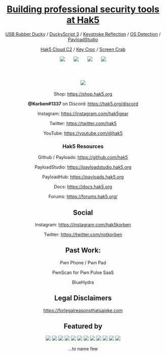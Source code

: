 
<div align="center">

# [Building professional security tools at Hak5 ](https://shop.hak5.org/)




[USB Rubber Ducky](https://www.youtube.com/watch?v=meNlOrdQJFo) / [DuckyScript 3](https://docs.hak5.org/hak5-usb-rubber-ducky/) / [Keystroke Reflection](https://shop.hak5.org/pages/keystroke-reflection) / [OS Detection](https://www.youtube.com/watch?v=hFfo1TdY9hU) / [PayloadStudio](https://shop.hak5.org/products/payload-studio-pro)
  
[Hak5 Cloud C2](https://shop.hak5.org/products/c2) / [Key Croc](https://shop.hak5.org/products/key-croc) / [Screen Crab](https://shop.hak5.org/products/screen-crab)

<a href="https://hak5.org/discord"><img src="https://img.shields.io/discord/506629366659153951?label=Hak5%20Discord&style=for-the-badge"></a>
&nbsp;&nbsp;&nbsp;&nbsp;&nbsp;
<a href="https://youtube.com/hak5"><img src="https://img.shields.io/youtube/channel/views/UC3s0BtrBJpwNDaflRSoiieQ?label=YouTube%20Views&style=for-the-badge"/></a>
&nbsp;&nbsp;&nbsp;&nbsp;&nbsp;
<a href="https://youtube.com/hak5"><img src="https://img.shields.io/youtube/channel/subscribers/UC3s0BtrBJpwNDaflRSoiieQ?style=for-the-badge"/></a>
&nbsp;&nbsp;&nbsp;&nbsp;&nbsp;
<a href="https://twitter.com/hak5"><img src="https://img.shields.io/badge/follow-%40hak5-1DA1F2?logo=twitter&style=for-the-badge"/></a>
<br/><br/>



<h1><a href="https://shop.hak5.org"><img src="https://cdn.shopify.com/s/files/1/0068/2142/files/logo1_hak5_410x.png?v=1613786565"/></a></h1>

Shop: https://shop.hak5.org

**@Korben#1337** on Discord: https://hak5.org/discord
 

Instagram: https://instagram.com/hak5gear

Twitter: https://twitter.com/hak5

YouTube: https://youtube.com/@hak5

### Hak5 Resources

Github / Payloads: https://github.com/hak5

PayloadStudio: https://payloadstudio.hak5.org

PayloadHub: https://payloads.hak5.org

Docs: https://docs.hak5.org

Forums: https://forums.hak5.org/



## Social
Instagram: https://instagram.com/hak5korben

Twitter: https://twitter.com/notkorben




## Past Work:
Pwn Phone / Pwn Pad
  
PwnScan for Pwn Pulse SaaS
  
BlueHydra


## Legal Disclaimers

https://forlegalreasonsthatsajoke.com


## Featured by

<div align="center">
  <img src="https://files.elfsight.com/storage/36b1ff01-1808-49f3-8a1a-0d377e72e86d/aa4aa023-c569-4a2d-9ca2-60c25a132074.png"/>
  <img src="https://files.elfsight.com/storage/36b1ff01-1808-49f3-8a1a-0d377e72e86d/2aa8cfe8-0d9a-41b4-a9b3-72bae79bd521.png"/>
  <img src="https://files.elfsight.com/storage/36b1ff01-1808-49f3-8a1a-0d377e72e86d/8eb4f26a-2adb-4bdb-b554-5e73f6d3069e.png"/>
  <img src="https://files.elfsight.com/storage/36b1ff01-1808-49f3-8a1a-0d377e72e86d/9b970a4b-23ae-492a-9c7f-38560d189ba0.png"/>
  <img src="https://files.elfsight.com/storage/36b1ff01-1808-49f3-8a1a-0d377e72e86d/4fb9058b-642a-4802-a59c-f3668d0ce6be.png"/>
  <img src="https://files.elfsight.com/storage/36b1ff01-1808-49f3-8a1a-0d377e72e86d/0a63d417-249d-447b-a2a2-af2575e7108b.png"/>
  <img src="https://files.elfsight.com/storage/36b1ff01-1808-49f3-8a1a-0d377e72e86d/37f388ec-29b8-433a-9d5c-dee3d0a08e9c.png"/>
  <img src="https://files.elfsight.com/storage/36b1ff01-1808-49f3-8a1a-0d377e72e86d/cd0e5cd7-3888-4b48-b65e-f15e3bccf1b9.png"/>
  <img src="https://files.elfsight.com/storage/36b1ff01-1808-49f3-8a1a-0d377e72e86d/8ace2100-fcc3-46ba-a949-b44c7c98a01a.png"/>
  <img src="https://files.elfsight.com/storage/36b1ff01-1808-49f3-8a1a-0d377e72e86d/f8345d5a-b7a3-45a0-a9f6-8b1e975f57a4.png"/>
  <img src="https://files.elfsight.com/storage/36b1ff01-1808-49f3-8a1a-0d377e72e86d/d9fe5457-c435-4e01-861d-557dfccb08e0.png"/>
  <img src="https://files.elfsight.com/storage/36b1ff01-1808-49f3-8a1a-0d377e72e86d/c44cad5f-ac9c-4537-b269-b37e1b718a84.png"/>

  <p> ...to name few</p>
</div>

